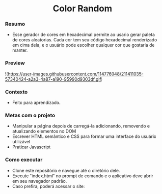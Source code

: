 <h1 align="center">Color Random</h1>

### Resumo
- Esse gerador de cores em hexadecimal permite ao usario gerar paleta de cores aleatorias. Cada cor tem seu código hexadecimal renderizado em cima dela, e o usuário pode escolher qualquer cor que gostaria de manter.

  

### Preview
!(https://user-images.githubusercontent.com/114776048/211411035-57340424-a2a3-4a87-a190-95990d9303df.gif)


### Contexto
- Feito para aprendizado.


### Metas com o projeto
- Manipular a página depois de carregá-la adicionando, removendo e atualizando elementos no DOM
- Escrever HTML semântico e CSS para formar uma interface do usuário utilizável
- Praticar Javascript


### Como executar
- Clone este repositório e navegue até o diretório dele.
- Execute "index.html" no prompt de comando e o aplicativo deve abrir em seu navegador padrão.
- Caso prefira, poderá acessar o site: 
